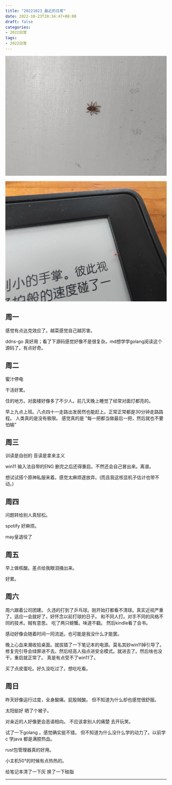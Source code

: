 ```yaml
---
title: "20221023_最近的日常"
date: 2022-10-23T20:34:47+08:00
draft: false
categories:
- 2022日常
tags:
- 2022日常
---
```


![周六团建](https://raw.githubusercontent.com/nianyisi/20220717/main/10/IMG_20221022_105838511.jpg)

![周六团建](https://raw.githubusercontent.com/nianyisi/20220717/main/10/IMG_20221022_143032177.jpg)



## 周一

感觉有点达克效应了。越菜感觉自己越厉害。

ddns-go 真好用；看了下源码感觉好像不是很复杂。md想学学golang阅读这个源码了。有点好奇。



## 周二

蜜汁停电

干活好累。

住的地方。对面楼好像多了不少人。前几天晚上睡觉了经常对面灯都亮的。

早上九点上班。八点四十一走路出发居然也能赶上。正常正常都是30分钟走路路程。
人类真的是没有极限。
感觉真的是  ”每一把都当做最后一把，然后就也不要怕输”  

## 周三

训读是自创的 音读是拿来主义

win11 输入法自带的ENG 删完之后还得重启。不然还会自己冒出来。离谱。

想试试搭个原神私服来着。感觉太麻烦遂放弃。(而且我这核显机子估计也带不动。)

## 周四

问题转给别人真轻松。

spotify 好麻烦。

may皇退役了

## 周五

早上做核酸。差点给我眼泪捅出来。

好累。

## 周六

周六跟着公司团建。
久违的打到了乒乓球。刚开始打都看不清球。真实近视严重了。适应一会就好了。好怀念以前打球的日子。
和不同人打。对手不同的风格不同的技术。贼有意思。
吃了两只螃蟹。味道不戳。
然后kindle看了会书。

感动好像会随着时间一同流逝。也可能是我没什么才能罢。

晚上心血来潮收拾桌面。就拔插了一下笔记本的电源。莫名其妙win11掉引导了。修复完引导会绿屏进不去。然后经高人指点进安全模式。就进去了。然后啥也没干。重启就正常了。
真是有点受不了win11了。

买了点皮蛋吃。好久没吃过了。想吃吃看。

## 周日

昨天好像运行过度，全身酸痛。屁股贼酸。
但不知道为什么却也感觉很舒服。

太阳挺好 晒了个被子。

对亲近的人好像更会恶语相向。
不应该拿别人的痛楚 去开玩笑。



试了一下golang 。感觉确实挺不错。
但不知道为什么没什么学的动力了。以前学c 学java 都是满腔热血。

rust包管理器真的好用。

小主机50°的时候有点热热的。

给笔记本清了一下灰 换了一下硅脂



---

